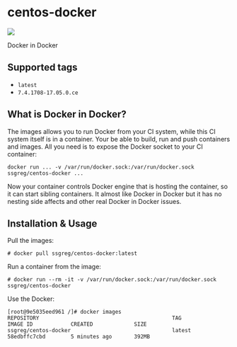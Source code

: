 # centos-docker

[![](https://dockerbuildbadges.quelltext.eu/status.svg?organization=ssgreg&repository=centos-docker)](https://hub.docker.com/r/ssgreg/centos-docker/builds/)

Docker in Docker

## Supported tags

* `latest`
* `7.4.1708-17.05.0.ce`


## What is Docker in Docker?

The images allows you to run Docker from your CI system, while this CI system itself is in a container. Your be able to build, run and push containers and images. All you need is to expose the Docker socket to your CI container:

```
docker run ... -v /var/run/docker.sock:/var/run/docker.sock ssgreg/centos-docker ...
```

Now your container controls Docker engine that is hosting the container, so it can start sibling containers. It almost like Docker in Docker but it has no nesting side affects and other real Docker in Docker issues.


## Installation & Usage

Pull the images:

```
# docker pull ssgreg/centos-docker:latest
```

Run a container from the image:

```
# docker run --rm -it -v /var/run/docker.sock:/var/run/docker.sock ssgreg/centos-docker
```

Use the Docker:

```
[root@9e5035eed961 /]# docker images
REPOSITORY                                          TAG                 IMAGE ID            CREATED             SIZE
ssgreg/centos-docker                                latest              58edbffc7cbd        5 minutes ago       392MB
```

